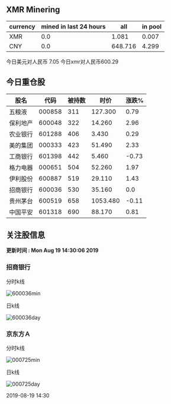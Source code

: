 ## XMR Minering

|currency|mined in last 24 hours|all|in pool|
|---|---|---|---|
|XMR|0.0|1.081|0.007|
|CNY|0.0|648.716|4.299|

今日美元对人民币 7.05	今日xmr对人民币600.29


## 今日重仓股 

|股名|代码|被持数|时价|涨跌%|
|---|---|---|---|---|
|五粮液|000858|311|127.300|0.79|
|保利地产|600048|322|14.260|2.96|
|农业银行|601288|406|3.430|0.29|
|美的集团|000333|423|51.490|2.33|
|工商银行|601398|442|5.460|-0.73|
|格力电器|000651|504|52.260|1.97|
|伊利股份|600887|519|29.110|1.43|
|招商银行|600036|530|35.160|0.0|
|贵州茅台|600519|658|1053.480|-0.11|
|中国平安|601318|690|88.170|0.81|

## 关注股信息
**更新时间 : Mon Aug 19 14:30:06 2019**
### 招商银行 
分时k线

![600036min](http://image.sinajs.cn/newchart/min/n/sh600036.gif)

日k线

![600036day](http://image.sinajs.cn/newchart/daily/n/sh600036.gif)

### 京东方Ａ 
分时k线

![000725min](http://image.sinajs.cn/newchart/min/n/sz000725.gif)

日k线

![000725day](http://image.sinajs.cn/newchart/daily/n/sz000725.gif)

2019-08-19 14:30